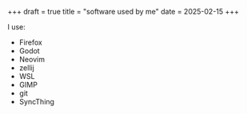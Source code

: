 +++
draft = true
title = "software used by me"
date = 2025-02-15
+++

I use:
- Firefox
- Godot
- Neovim
- zellij
- WSL
- GIMP
- git
- SyncThing
